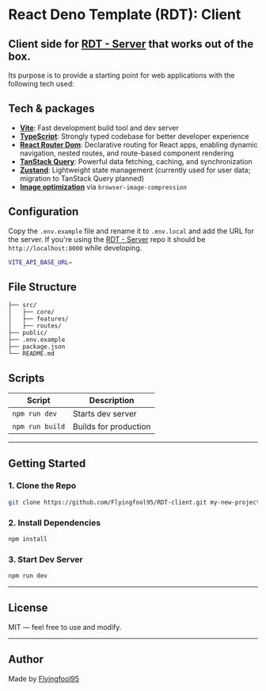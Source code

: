 # React Deno Template (RDT): Client

## Client side for [RDT - Server](https://github.com/Flyingfool95/RDT-server) that works out of the box.

Its purpose is to provide a starting point for web applications with the following tech used:

## Tech & packages

-   **[Vite](https://vitejs.dev/)**: Fast development build tool and dev server
-   **[TypeScript](https://www.typescriptlang.org/)**: Strongly typed codebase for better developer experience
-   **[React Router Dom](https://reactrouter.com/home)**: Declarative routing for React apps, enabling dynamic navigation, nested routes, and route-based component rendering
-   **[TanStack Query](https://tanstack.com/query/latest)**: Powerful data fetching, caching, and synchronization
-   **[Zustand](https://github.com/pmndrs/zustand)**: Lightweight state management (currently used for user data; migration to TanStack Query planned)
-   **[Image optimization](https://www.npmjs.com/package/browser-image-compression)** via `browser-image-compression`

## Configuration

Copy the `.env.example` file and rename it to `.env.local` and add the URL for the server. If you're using the [RDT - Server](https://github.com/Flyingfool95/RDT-server) repo it should be `http://localhost:8000` while developing.

```bash
VITE_API_BASE_URL=
```

## File Structure

```
├── src/
│   ├── core/
│   ├── features/
│   ├── routes/
├── public/
├── .env.example
├── package.json
└── README.md
```

## Scripts

| Script          | Description           |
| --------------- | --------------------- |
| `npm run dev`   | Starts dev server     |
| `npm run build` | Builds for production |

---

## Getting Started

### 1. Clone the Repo

```bash
git clone https://github.com/Flyingfool95/RDT-client.git my-new-project
```

### 2. Install Dependencies

```bash
npm install
```

### 3. Start Dev Server

```bash
npm run dev
```

---

## License

MIT — feel free to use and modify.

---

## Author

Made by [Flyingfool95](https://github.com/flyingfool95)
